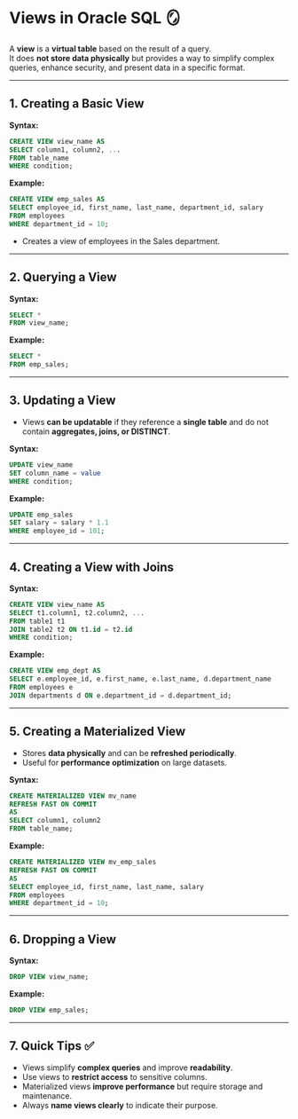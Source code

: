 # Views in Oracle SQL 🪞

A **view** is a **virtual table** based on the result of a query.  
It does **not store data physically** but provides a way to simplify complex queries, enhance security, and present data in a specific format.

---

## 1. Creating a Basic View

**Syntax:**
```sql
CREATE VIEW view_name AS
SELECT column1, column2, ...
FROM table_name
WHERE condition;
```

**Example:**

```sql
CREATE VIEW emp_sales AS
SELECT employee_id, first_name, last_name, department_id, salary
FROM employees
WHERE department_id = 10;
```

* Creates a view of employees in the Sales department.

---

## 2. Querying a View

**Syntax:**

```sql
SELECT *
FROM view_name;
```

**Example:**

```sql
SELECT *
FROM emp_sales;
```

---

## 3. Updating a View

* Views **can be updatable** if they reference a **single table** and do not contain **aggregates, joins, or DISTINCT**.

**Syntax:**

```sql
UPDATE view_name
SET column_name = value
WHERE condition;
```

**Example:**

```sql
UPDATE emp_sales
SET salary = salary * 1.1
WHERE employee_id = 101;
```

---

## 4. Creating a View with Joins

**Syntax:**

```sql
CREATE VIEW view_name AS
SELECT t1.column1, t2.column2, ...
FROM table1 t1
JOIN table2 t2 ON t1.id = t2.id
WHERE condition;
```

**Example:**

```sql
CREATE VIEW emp_dept AS
SELECT e.employee_id, e.first_name, e.last_name, d.department_name
FROM employees e
JOIN departments d ON e.department_id = d.department_id;
```

---

## 5. Creating a Materialized View

* Stores **data physically** and can be **refreshed periodically**.
* Useful for **performance optimization** on large datasets.

**Syntax:**

```sql
CREATE MATERIALIZED VIEW mv_name
REFRESH FAST ON COMMIT
AS
SELECT column1, column2
FROM table_name;
```

**Example:**

```sql
CREATE MATERIALIZED VIEW mv_emp_sales
REFRESH FAST ON COMMIT
AS
SELECT employee_id, first_name, last_name, salary
FROM employees
WHERE department_id = 10;
```

---

## 6. Dropping a View

**Syntax:**

```sql
DROP VIEW view_name;
```

**Example:**

```sql
DROP VIEW emp_sales;
```

---

## 7. Quick Tips ✅

* Views simplify **complex queries** and improve **readability**.
* Use views to **restrict access** to sensitive columns.
* Materialized views **improve performance** but require storage and maintenance.
* Always **name views clearly** to indicate their purpose.